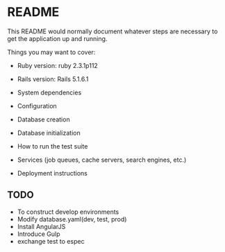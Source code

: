 # README

This README would normally document whatever steps are necessary to get the
application up and running.

Things you may want to cover:

* Ruby version: ruby 2.3.1p112

* Rails version: Rails 5.1.6.1

* System dependencies

* Configuration

* Database creation

* Database initialization

* How to run the test suite

* Services (job queues, cache servers, search engines, etc.)

* Deployment instructions


## TODO
* To construct develop environments
* Modify database.yaml(dev, test, prod)
* Install AngularJS
* Introduce Gulp
* exchange test to espec
